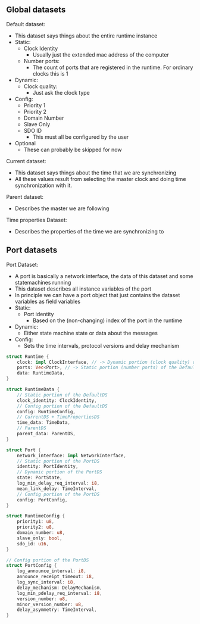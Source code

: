 ## Global datasets

Default dataset:
- This dataset says things about the entire runtime instance
- Static:
  - Clock Identity
    - Usually just the extended mac address of the computer
  - Number ports:
    - The count of ports that are registered in the runtime. For ordinary clocks this is 1
- Dynamic:
  - Clock quality:
    - Just ask the clock type
- Config:
  - Priority 1
  - Priority 2
  - Domain Number
  - Slave Only
  - SDO ID
    - This must all be configured by the user
- Optional
  - These can probably be skipped for now

Current dataset:
- This dataset says things about the time that we are synchronizing
- All these values result from selecting the master clock and doing time synchronization with it.

Parent dataset:
- Describes the master we are following

Time properties Dataset:
- Describes the properties of the time we are synchronizing to

## Port datasets

Port Dataset:
- A port is basically a network interface, the data of this dataset and some statemachines running
- This dataset describes all instance variables of the port
- In principle we can have a port object that just contains the dataset variables as field variables
- Static:
  - Port identity
    - Based on the (non-changing) index of the port in the runtime
- Dynamic:
  - Either state machine state or data about the messages
- Config:
  - Sets the time intervals, protocol versions and delay mechanism

```rust
struct Runtime {
    clock: impl ClockInterface, // -> Dynamic portion (clock quality) of the DefaultDS
    ports: Vec<Port>, // -> Static portion (number ports) of the DefaultDS
    data: RuntimeData,
}

struct RuntimeData {
    // Static portion of the DefaultDS
    clock_identity: ClockIdentity,
    // Config portion of the DefaultDS
    config: RuntimeConfig,
    // CurrentDS + TimePropertiesDS
    time_data: TimeData,
    // ParentDS
    parent_data: ParentDS,
}

struct Port {
    network_interface: impl NetworkInterface,
    // Static portion of the PortDS
    identity: PortIdentity,
    // Dynamic portion of the PortDS
    state: PortState,
    log_min_delay_req_interval: i8,
    mean_link_delay: TimeInterval,
    // Config portion of the PortDS
    config: PortConfig,
}

struct RuntimeConfig {
    priority1: u8,
    priority2: u8,
    domain_number: u8,
    slave_only: bool,
    sdo_id: u16,
}

// Config portion of the PortDS
struct PortConfig {
    log_announce_interval: i8,
    announce_receipt_timeout: i8,
    log_sync_interval: i8,
    delay_mechanism: DelayMechanism,
    log_min_pdelay_req_interval: i8,
    version_number: u8,
    minor_version_number: u8,
    delay_asymmetry: TimeInterval,
}

```